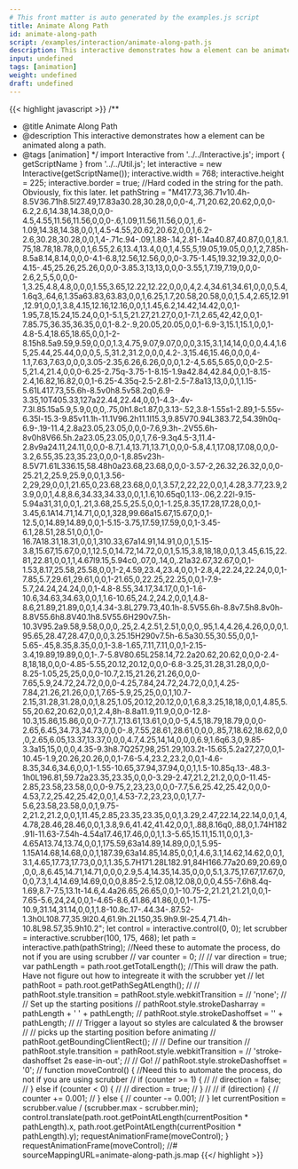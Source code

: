 ```yaml
---
# This front matter is auto generated by the examples.js script
title: Animate Along Path
id: animate-along-path
script: /examples/interaction/animate-along-path.js
description: This interactive demonstrates how a element can be animated along a path.
input: undefined
tags: [animation]
weight: undefined
draft: undefined
---
```


{{< highlight javascript >}}
/**
* @title Animate Along Path
* @description This interactive demonstrates how a element can be animated along a path.
* @tags [animation]
*/
import Interactive from '../../Interactive.js';
import { getScriptName } from '../../Util.js';
let interactive = new Interactive(getScriptName());
interactive.width = 768;
interactive.height = 225;
interactive.border = true;
//Hard coded  in the string for the path. Obviously, fix this later.
let pathString = "M417.73,36.71v10.4h-8.5V36.71h8.5l27.49,17.83a30.28,30.28,0,0,0-4,.71,20.62,20.62,0,0,0-6.2,2.6,14.38,14.38,0,0,0-4.5,4.55,11.56,11.56,0,0,0-.6,1.09,11.56,11.56,0,0,1,.6-1.09,14.38,14.38,0,0,1,4.5-4.55,20.62,20.62,0,0,1,6.2-2.6,30.28,30.28,0,0,1,4-.71c.94-.09,1.88-.14,2.81-.14a40.87,40.87,0,0,1,8.1.75,18.78,18.78,0,0,1,6.55,2.6,13.4,13.4,0,0,1,4.55,5,19.05,19.05,0,0,1,2,7.85h-8.5a8.14,8.14,0,0,0-4.1-6.8,12.56,12.56,0,0,0-3.75-1.45,19.32,19.32,0,0,0-4.15-.45,25.26,25.26,0,0,0-3.85.3,13,13,0,0,0-3.55,1,7.19,7.19,0,0,0-2.6,2,5,5,0,0,0-1,3.25,4.8,4.8,0,0,0,1.55,3.65,12.22,12.22,0,0,0,4,2.4,34.61,34.61,0,0,0,5.4,1.6q3,.64,6,1.35a63.83,63.83,0,0,1,6.25,1.7,20.58,20.58,0,0,1,5.4,2.65,12.91,12.91,0,0,1,3.8,4.15,12.16,12.16,0,0,1,1.45,6.2,14.42,14.42,0,0,1-1.95,7.8,15.24,15.24,0,0,1-5.1,5,21.27,21.27,0,0,1-7.1,2.65,42,42,0,0,1-7.85.75,36.35,36.35,0,0,1-8.2-.9,20.05,20.05,0,0,1-6.9-3,15.1,15.1,0,0,1-4.8-5.4,18.65,18.65,0,0,1-2-8.15h8.5a9.59,9.59,0,0,0,1.3,4.75,9.07,9.07,0,0,0,3.15,3.1,14,14,0,0,0,4.4,1.65,25.44,25.44,0,0,0,5,.5,31.2,31.2,0,0,0,4.2-.3,15.46,15.46,0,0,0,4-1.1,7.63,7.63,0,0,0,3.05-2.35,6.26,6.26,0,0,0,1.2-4,5.65,5.65,0,0,0-2.5-5,21.4,21.4,0,0,0-6.25-2.75q-3.75-1-8.15-1.9a42.84,42.84,0,0,1-8.15-2.4,16.82,16.82,0,0,1-6.25-4.35q-2.5-2.81-2.5-7.8a13,13,0,0,1,1.15-5.61L417.73,55.6h-8.5v0h8.5v58.2q0,6.9-3.35,10T405.33,127a22.44,22.44,0,0,1-4.3-.4v-7.3l.85.15a5.9,5.9,0,0,0,.75,0h1.8c1.87,0,3.13-.52,3.8-1.55s1-2.89,1-5.55v-6.35l-15.3-9.85v11.1h-11.1V96.2h11.1l15.3,9.85V70.94L383.72,54.39h0q-6.9-.19-11.4,2.8a23.05,23.05,0,0,0-7.6,9.3h-.2V55.6h-8v0h8V66.5h.2a23.05,23.05,0,0,1,7.6-9.3q4.5-3,11.4-2.8v9a24.11,24.11,0,0,0-8.7,1.4,13.71,13.71,0,0,0-5.8,4.1,17.08,17.08,0,0,0-3.2,6.55,35.23,35.23,0,0,0-1,8.85v23h-8.5V71.61L336.15,58.48h0a23.68,23.68,0,0,0-3.57-2,26.32,26.32,0,0,0-25.21,2,25.9,25.9,0,0,1,3.56-2,29,29,0,0,1,21.65,0,23.68,23.68,0,0,1,3.57,2,22,22,0,0,1,4.28,3.77,23.9,23.9,0,0,1,4.8,8.6,34.33,34.33,0,0,1,1.6,10.65q0,1.13-.06,2.22l-9.15-5.94a31,31,0,0,1,.21,3.68,25.5,25.5,0,0,1-1.25,8.35,17.28,17.28,0,0,1-3.45,6.1A14.71,14.71,0,0,1,328,99.66a15.67,15.67,0,0,1-12.5,0,14.89,14.89,0,0,1-5.15-3.75,17.59,17.59,0,0,1-3.45-6.1,28.51,28.51,0,0,1,0-16.7A18.31,18.31,0,0,1,310.33,67a14.91,14.91,0,0,1,5.15-3.8,15.67,15.67,0,0,1,12.5,0,14.72,14.72,0,0,1,5.15,3.8,18,18,0,0,1,3.45,6.15,22.81,22.81,0,0,1,1,4.67l9.15,5.94c0,.07,0,.14,0,.21a32.67,32.67,0,0,1-1.53,8.17,25.58,25.58,0,0,1-2,4.59,23.4,23.4,0,0,1-2.8,4,22.24,22.24,0,0,1-7.85,5.7,29.61,29.61,0,0,1-21.65,0,22.25,22.25,0,0,1-7.9-5.7,24.24,24.24,0,0,1-4.8-8.55,34.17,34.17,0,0,1-1.6-10.6,34.63,34.63,0,0,1,1.6-10.65,24.2,24.2,0,0,1,4.8-8.6,21.89,21.89,0,0,1,4.34-3.8L279.73,40.1h-8.5V55.6h-8.8v7.5h8.8v0h-8.8V55.6h8.8V40.1h8.5V55.6H290v7.5h-10.3V95.2a9.58,9.58,0,0,0,.25,2.4,2.51,2.51,0,0,0,.95,1.4,4.26,4.26,0,0,0,1.95.65,28.47,28.47,0,0,0,3.25.15H290v7.5h-6.5a30.55,30.55,0,0,1-5.65-.45,8.35,8.35,0,0,1-3.8-1.65,7.11,7.11,0,0,1-2.15-3.4,19.89,19.89,0,0,1-.7-5.8V80.65L258.14,72.2a20.62,20.62,0,0,0-2.4-8,18,18,0,0,0-4.85-5.55,20.12,20.12,0,0,0-6.8-3.25,31.28,31.28,0,0,0-8.25-1.05,25,25,0,0,0-10.7,2.15,21.26,21.26,0,0,0-7.65,5.9,24.72,24.72,0,0,0-4.25,7.84,24.72,24.72,0,0,1,4.25-7.84,21.26,21.26,0,0,1,7.65-5.9,25,25,0,0,1,10.7-2.15,31.28,31.28,0,0,1,8.25,1.05,20.12,20.12,0,0,1,6.8,3.25,18,18,0,0,1,4.85,5.55,20.62,20.62,0,0,1,2.4,8h-8.8a11.9,11.9,0,0,0-12.8-10.3,15.86,15.86,0,0,0-7.7,1.7,13.61,13.61,0,0,0-5,4.5,18.79,18.79,0,0,0-2.65,6.45,34.73,34.73,0,0,0-.8,7.55,28.61,28.61,0,0,0,.85,7,18.62,18.62,0,0,0,2.65,6.05,13.37,13.37,0,0,0,4.7,4.25,14,14,0,0,0,6.9,1.6q6.3,0,9.85-3.3a15,15,0,0,0,4.35-9.3h8.7Q257,98,251.29,103.2t-15.65,5.2a27,27,0,0,1-10.45-1.9,20.26,20.26,0,0,1-7.6-5.4,23.2,23.2,0,0,1-4.6-8.35,34.6,34.6,0,0,1-1.55-10.65,37.94,37.94,0,0,1,1.5-10.85q.13-.48.3-1h0L196.81,59.72a23.35,23.35,0,0,0-3.29-2.47,21.2,21.2,0,0,0-11.45-2.85,23.58,23.58,0,0,0-9.75,2,23,23,0,0,0-7.7,5.6,25.42,25.42,0,0,0-4.53,7.2,25.42,25.42,0,0,1,4.53-7.2,23,23,0,0,1,7.7-5.6,23.58,23.58,0,0,1,9.75-2,21.2,21.2,0,0,1,11.45,2.85,23.35,23.35,0,0,1,3.29,2.47,22.14,22.14,0,0,1,4,4.78,28.46,28.46,0,0,1,3.8,9.6,41.42,41.42,0,0,1,.88,8.16q0,.88,0,1.74H182.91l-11.63-7.54h-4.54a17.46,17.46,0,0,1,1.3-5.65,15.11,15.11,0,0,1,3-4.65A13.74,13.74,0,0,1,175.59,63a14.89,14.89,0,0,1,5.95-1.15A14.68,14.68,0,0,1,187.39,63a14.85,14.85,0,0,1,4.6,3.1,14.62,14.62,0,0,1,3.1,4.65,17.73,17.73,0,0,1,1.35,5.7H171.28L182.91,84H166.77a20.69,20.69,0,0,0,.8,6.45,14.71,14.71,0,0,0,2.9,5.4,14.35,14.35,0,0,0,5.1,3.75,17.67,17.67,0,0,0,7.3,1.4,14.69,14.69,0,0,0,8.85-2.5,12.08,12.08,0,0,0,4.55-7.6h8.4q-1.69,8.7-7.5,13.1t-14.6,4.4a26.65,26.65,0,0,1-10.75-2,21.21,21.21,0,0,1-7.65-5.6,24,24,0,0,1-4.65-8.6,41.86,41.86,0,0,1-1.75-10.9,31.14,31.14,0,0,1,1.8-10.8c.17-.44.34-.87.52-1.3h0L108.77,35.9l20.4,61.9h.2L150,35.9h9.9l-25.4,71.4h-10.8L98.57,35.9h10.2";
let control = interactive.control(0, 0);
let scrubber = interactive.scrubber(100, 175, 468);
let path = interactive.path(pathString);
//Need these to automate the process, do not if you are using scrubber
// var counter = 0;
//
// var direction = true;
var pathLength = path.root.getTotalLength();
//This will draw the path. Have not figure out how to integreate it with the scrubber yet
// let pathRoot = path.root.getPathSegAtLength();
//
// pathRoot.style.transition = pathRoot.style.webkitTransition =
//   'none';
// // Set up the starting positions
// pathRoot.style.strokeDasharray = pathLength + ' ' + pathLength;
// pathRoot.style.strokeDashoffset = '' + pathLength;
// // Trigger a layout so styles are calculated & the browser
// // picks up the starting position before animating
// pathRoot.getBoundingClientRect();
// // Define our transition
// pathRoot.style.transition = pathRoot.style.webkitTransition =
//   'stroke-dashoffset 2s ease-in-out';
// // Go!
// pathRoot.style.strokeDashoffset = '0';
//
function moveControl() {
    //Need this to automate the process, do not if you are using scrubber
    // if (counter >= 1) {
    //
    // 	direction = false;
    // } else if (counter < 0) {
    //
    // 	direction = true;
    // }
    //
    // if (direction) {
    // 	counter += 0.001;
    // } else {
    // 	counter -= 0.001;
    // }
    let currentPosition = scrubber.value / (scrubber.max - scrubber.min);
    control.translate(path.root.getPointAtLength(currentPosition * pathLength).x, path.root.getPointAtLength(currentPosition * pathLength).y);
    requestAnimationFrame(moveControl);
}
requestAnimationFrame(moveControl);
//# sourceMappingURL=animate-along-path.js.map
{{</ highlight >}}

